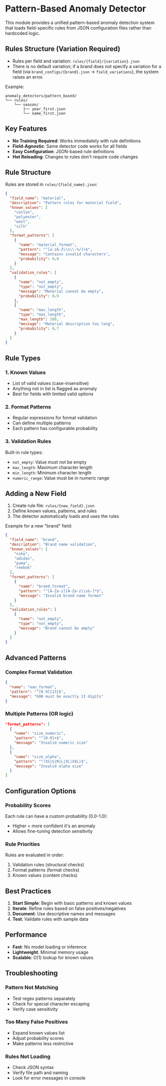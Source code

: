 # Pattern-Based Anomaly Detector

This module provides a unified pattern-based anomaly detection system that loads field-specific rules from JSON configuration files rather than hardcoded logic.

## Rules Structure (Variation Required)

- Rules per field and variation: `rules/{field}/{variation}.json`
- There is no default variation; if a brand does not specify a variation for a field (via `brand_configs/{brand}.json` -> `field_variations`), the system raises an error.

Example:

```
anomaly_detectors/pattern_based/
└── rules/
    └── season/
        ├── year_first.json
        └── name_first.json
```

## Key Features

- **No Training Required**: Works immediately with rule definitions
- **Field-Agnostic**: Same detector code works for all fields
- **Easy Configuration**: JSON-based rule definitions
- **Hot Reloading**: Changes to rules don't require code changes

## Rule Structure

Rules are stored in `rules/{field_name}.json`:

```json
{
  "field_name": "material",
  "description": "Pattern rules for material field",
  "known_values": [
    "cotton",
    "polyester", 
    "wool",
    "silk"
  ],
  "format_patterns": [
    {
      "name": "material_format",
      "pattern": "^[a-zA-Z\\s\\-%/]+$",
      "message": "Contains invalid characters",
      "probability": 0.8
    }
  ],
  "validation_rules": [
    {
      "name": "not_empty",
      "type": "not_empty",
      "message": "Material cannot be empty",
      "probability": 0.9
    },
    {
      "name": "max_length",
      "type": "max_length",
      "max_length": 100,
      "message": "Material description too long",
      "probability": 0.7
    }
  ]
}
```

## Rule Types

### 1. Known Values
- List of valid values (case-insensitive)
- Anything not in list is flagged as anomaly
- Best for fields with limited valid options

### 2. Format Patterns
- Regular expressions for format validation
- Can define multiple patterns
- Each pattern has configurable probability

### 3. Validation Rules
Built-in rule types:
- `not_empty`: Value must not be empty
- `max_length`: Maximum character length
- `min_length`: Minimum character length
- `numeric_range`: Value must be in numeric range

## Adding a New Field

1. Create rule file: `rules/{new_field}.json`
2. Define known values, patterns, and rules
3. The detector automatically loads and uses the rules

Example for a new "brand" field:
```json
{
  "field_name": "brand",
  "description": "Brand name validation",
  "known_values": [
    "nike",
    "adidas",
    "puma",
    "reebok"
  ],
  "format_patterns": [
    {
      "name": "brand_format",
      "pattern": "^[A-Za-z][A-Za-z\\s&-]*$",
      "message": "Invalid brand name format"
    }
  ],
  "validation_rules": [
    {
      "name": "not_empty",
      "type": "not_empty",
      "message": "Brand cannot be empty"
    }
  ]
}
```

## Advanced Patterns

### Complex Format Validation
```json
{
  "name": "ean_format",
  "pattern": "^[0-9]{13}$",
  "message": "EAN must be exactly 13 digits"
}
```

### Multiple Patterns (OR logic)
```json
"format_patterns": [
  {
    "name": "size_numeric",
    "pattern": "^[0-9]+$",
    "message": "Invalid numeric size"
  },
  {
    "name": "size_alpha",
    "pattern": "^(XS|S|M|L|XL|XXL)$",
    "message": "Invalid alpha size"
  }
]
```

## Configuration Options

### Probability Scores
Each rule can have a custom probability (0.0-1.0):
- Higher = more confident it's an anomaly
- Allows fine-tuning detection sensitivity

### Rule Priorities
Rules are evaluated in order:
1. Validation rules (structural checks)
2. Format patterns (format checks)
3. Known values (content checks)

## Best Practices

1. **Start Simple**: Begin with basic patterns and known values
2. **Iterate**: Refine rules based on false positives/negatives
3. **Document**: Use descriptive names and messages
4. **Test**: Validate rules with sample data

## Performance

- **Fast**: No model loading or inference
- **Lightweight**: Minimal memory usage
- **Scalable**: O(1) lookup for known values

## Troubleshooting

### Pattern Not Matching
- Test regex patterns separately
- Check for special character escaping
- Verify case sensitivity

### Too Many False Positives
- Expand known values list
- Adjust probability scores
- Make patterns less restrictive

### Rules Not Loading
- Check JSON syntax
- Verify file path and naming
- Look for error messages in console